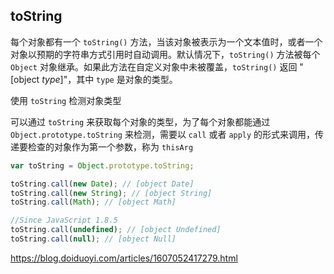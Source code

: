 ## toString

每个对象都有一个 `toString()` 方法，当该对象被表示为一个文本值时，或者一个对象以预期的字符串方式引用时自动调用。默认情况下，`toString()` 方法被每个 `Object` 对象继承。如果此方法在自定义对象中未被覆盖，`toString()` 返回 "[object *type*]"，其中 `type` 是对象的类型。



使用 `toString` 检测对象类型

可以通过 `toString` 来获取每个对象的类型，为了每个对象都能通过 `Object.prototype.toString` 来检测，需要以 `call` 或者 `apply` 的形式来调用，传递要检查的对象作为第一个参数，称为 `thisArg` 

```javascript
var toString = Object.prototype.toString;

toString.call(new Date); // [object Date]
toString.call(new String); // [object String]
toString.call(Math); // [object Math]

//Since JavaScript 1.8.5
toString.call(undefined); // [object Undefined]
toString.call(null); // [object Null]
```

https://blog.doiduoyi.com/articles/1607052417279.html